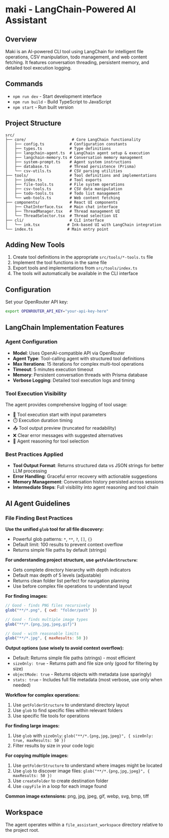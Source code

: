 # maki - LangChain-Powered AI Assistant

## Overview
Maki is an AI-powered CLI tool using LangChain for intelligent file operations, CSV manipulation, todo management, and web content fetching. It features conversation threading, persistent memory, and detailed tool execution logging.

## Commands
- `npm run dev` - Start development interface
- `npm run build` - Build TypeScript to JavaScript  
- `npm start` - Run built version

## Project Structure

```
src/
├── core/                    # Core LangChain functionality
│   ├── config.ts           # Configuration constants
│   ├── types.ts            # Type definitions  
│   ├── langchain-agent.ts  # LangChain agent setup & execution
│   ├── langchain-memory.ts # Conversation memory management
│   ├── system-prompt.ts    # Agent system instructions
│   ├── database.ts         # Thread persistence (Prisma)
│   └── csv-utils.ts        # CSV parsing utilities
├── tools/                  # Tool definitions and implementations
│   ├── index.ts            # Tool exports
│   ├── file-tools.ts       # File system operations
│   ├── csv-tools.ts        # CSV data manipulation
│   ├── todo-tools.ts       # Todo list management
│   └── web-tools.ts        # Web content fetching
├── components/             # React UI components
│   ├── ChatInterface.tsx   # Main chat interface
│   ├── ThreadManager.tsx   # Thread management UI
│   └── ThreadSelector.tsx  # Thread selection UI
├── cli/                    # CLI interface
│   └── ink.tsx            # Ink-based UI with LangChain integration
└── index.ts               # Main entry point
```

## Adding New Tools

1. Create tool definitions in the appropriate `src/tools/*-tools.ts` file
2. Implement the tool functions in the same file  
3. Export tools and implementations from `src/tools/index.ts`
4. The tools will automatically be available in the CLI interface

## Configuration

Set your OpenRouter API key:
```bash
export OPENROUTER_API_KEY="your-api-key-here"
```

## LangChain Implementation Features

### Agent Configuration
- **Model**: Uses OpenAI-compatible API via OpenRouter
- **Agent Type**: Tool-calling agent with structured tool definitions  
- **Max Iterations**: 15 iterations for complex multi-tool operations
- **Timeout**: 5 minutes execution timeout
- **Memory**: Persistent conversation threads with Prisma database
- **Verbose Logging**: Detailed tool execution logs and timing

### Tool Execution Visibility
The agent provides comprehensive logging of tool usage:
- 🔧 Tool execution start with input parameters
- ⏱️ Execution duration timing
- 📤 Tool output preview (truncated for readability)
- ❌ Clear error messages with suggested alternatives
- 🤖 Agent reasoning for tool selection

### Best Practices Applied
- **Tool Output Format**: Returns structured data vs JSON strings for better LLM processing
- **Error Handling**: Graceful error recovery with actionable suggestions
- **Memory Management**: Conversation history persisted across sessions
- **Intermediate Steps**: Full visibility into agent reasoning and tool chain

## AI Agent Guidelines

### File Finding Best Practices

**Use the unified `glob` tool for all file discovery:**
- Powerful glob patterns: `*`, `**`, `?`, `[]`, `{}`
- Default limit: 100 results to prevent context overflow
- Returns simple file paths by default (strings)

**For understanding project structure, use `getFolderStructure`:**
- Gets complete directory hierarchy with depth indicators
- Default max depth of 5 levels (adjustable)
- Returns clean folder list perfect for navigation planning
- Use before complex file operations to understand layout

**For finding images:**
```javascript
// Good - finds PNG files recursively
glob("**/*.png", { cwd: "folder/path" })

// Good - finds multiple image types
glob("**/*.{png,jpg,jpeg,gif}")

// Good - with reasonable limits
glob("**/*.jpg", { maxResults: 50 })
```

**Output options (use wisely to avoid context overflow):**
- Default: Returns simple file paths (strings) - most efficient
- `sizeOnly: true` - Returns path and file size only (good for filtering by size)
- `objectMode: true` - Returns objects with metadata (use sparingly)
- `stats: true` - Includes full file metadata (most verbose, use only when needed)

**Workflow for complex operations:**
1. Use `getFolderStructure` to understand directory layout
2. Use `glob` to find specific files within relevant folders
3. Use specific file tools for operations

**For finding large images:**
1. Use `glob` with `sizeOnly`: `glob("**/*.{png,jpg,jpeg}", { sizeOnly: true, maxResults: 50 })`
2. Filter results by size in your code logic

**For copying multiple images:**
1. Use `getFolderStructure` to understand where images might be located
2. Use `glob` to discover image files: `glob("**/*.{png,jpg,jpeg}", { maxResults: 50 })`
3. Use `createFolder` to create destination folder
4. Use `copyFile` in a loop for each image found

**Common image extensions:** png, jpg, jpeg, gif, webp, svg, bmp, tiff

## Workspace

The agent operates within a `file_assistant_workspace` directory relative to the project root.